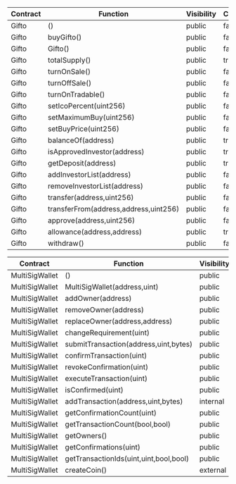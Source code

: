 
| Contract |               Function                | Visibility | Constant |  Returns  |                Modifiers                |
|----------|---------------------------------------|------------|----------|-----------|-----------------------------------------|
| Gifto    | ()                                    | public     | false    |           | payable                                 |
| Gifto    | buyGifto()                            | public     | false    |           | payable,onSale,validValue,validInvestor |
| Gifto    | Gifto()                               | public     | false    |           |                                         |
| Gifto    | totalSupply()                         | public     | true     | uint256   |                                         |
| Gifto    | turnOnSale()                          | public     | false    |           | onlyOwner                               |
| Gifto    | turnOffSale()                         | public     | false    |           | onlyOwner                               |
| Gifto    | turnOnTradable()                      | public     | false    |           | onlyOwner                               |
| Gifto    | setIcoPercent(uint256)                | public     | false    |           | onlyOwner                               |
| Gifto    | setMaximumBuy(uint256)                | public     | false    |           | onlyOwner                               |
| Gifto    | setBuyPrice(uint256)                  | public     | false    |           | onlyOwner                               |
| Gifto    | balanceOf(address)                    | public     | true     | uint256   |                                         |
| Gifto    | isApprovedInvestor(address)           | public     | true     | bool      |                                         |
| Gifto    | getDeposit(address)                   | public     | true     | uint256   |                                         |
| Gifto    | addInvestorList(address)              | public     | false    |           | onlyOwner                               |
| Gifto    | removeInvestorList(address)           | public     | false    |           | onlyOwner                               |
| Gifto    | transfer(address,uint256)             | public     | false    | bool      | isTradable                              |
| Gifto    | transferFrom(address,address,uint256) | public     | false    | success   | isTradable                              |
| Gifto    | approve(address,uint256)              | public     | false    | success   | isTradable                              |
| Gifto    | allowance(address,address)            | public     | true     | remaining |                                         |
| Gifto    | withdraw()                            | public     | false    | bool      | onlyOwner                               |



|    Contract    |                Function                | Visibility | Constant |     Returns     |                       Modifiers                       |
|----------------|----------------------------------------|------------|----------|-----------------|-------------------------------------------------------|
| MultiSigWallet | ()                                     | public     | false    |                 | payable                                               |
| MultiSigWallet | MultiSigWallet(address,uint)           | public     | false    |                 | validRequirement                                      |
| MultiSigWallet | addOwner(address)                      | public     | false    |                 | onlyWallet,ownerDoesNotExist,notNull,validRequirement |
| MultiSigWallet | removeOwner(address)                   | public     | false    |                 | onlyWallet,ownerExists                                |
| MultiSigWallet | replaceOwner(address,address)          | public     | false    |                 | onlyWallet,ownerExists,ownerDoesNotExist              |
| MultiSigWallet | changeRequirement(uint)                | public     | false    |                 | onlyWallet,validRequirement                           |
| MultiSigWallet | submitTransaction(address,uint,bytes)  | public     | false    | transactionId   |                                                       |
| MultiSigWallet | confirmTransaction(uint)               | public     | false    |                 | ownerExists,transactionExists,notConfirmed            |
| MultiSigWallet | revokeConfirmation(uint)               | public     | false    |                 | ownerExists,confirmed,notExecuted                     |
| MultiSigWallet | executeTransaction(uint)               | public     | false    |                 | notExecuted                                           |
| MultiSigWallet | isConfirmed(uint)                      | public     | true     | bool            |                                                       |
| MultiSigWallet | addTransaction(address,uint,bytes)     | internal   | false    | transactionId   | notNull                                               |
| MultiSigWallet | getConfirmationCount(uint)             | public     | true     | count           |                                                       |
| MultiSigWallet | getTransactionCount(bool,bool)         | public     | true     | count           |                                                       |
| MultiSigWallet | getOwners()                            | public     | true     |                 |                                                       |
| MultiSigWallet | getConfirmations(uint)                 | public     | true     | _confirmations  |                                                       |
| MultiSigWallet | getTransactionIds(uint,uint,bool,bool) | public     | true     | _transactionIds |                                                       |
| MultiSigWallet | createCoin()                           | external   | false    |                 | onlyWallet                                            |
